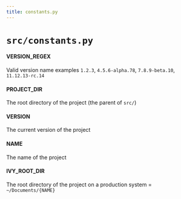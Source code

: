 ```yaml
---
title: constants.py
---
```


# `src/constants.py`
#### VERSION\_REGEX
Valid version name examples `1.2.3`, `4.5.6-alpha.78`, `7.8.9-beta.10`, `11.12.13-rc.14`
#### PROJECT\_DIR
The root directory of the project (the parent of `src/`)
#### VERSION
The current version of the project
#### NAME
The name of the project
#### IVY\_ROOT\_DIR
The root directory of the project on a production system = `~/Documents/{NAME}`